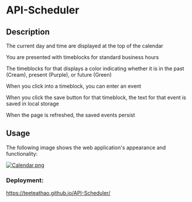 # API-Scheduler


## Description

The current day and time are displayed at the top of the calendar

You are presented with timeblocks for standard business hours

The timeblocks for that displays a color indicating whether it is in the past (Cream), present (Purple), or future (Green)

When you click into a timeblock, you can enter an event

When you click the save button for that timeblock, the text for that event is saved in local storage

When the page is refreshed, the saved events persist

## Usage

The following image shows the web application's appearance and functionality:

[![Calendar.png](https://i.postimg.cc/3RHNf8Cf/Calendar.png)](https://postimg.cc/HJBTVCNb)

### Deployment:
https://teeteathao.github.io/API-Scheduler/ 

